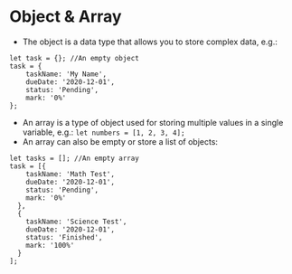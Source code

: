 # Object & Array

* The object is a data type that allows you to store complex data, e.g.:

```text
let task = {}; //An empty object
task = {
    taskName: 'My Name',
    dueDate: '2020-12-01',
    status: 'Pending',
    mark: '0%'
};
```

* An array is a type of object used for storing multiple values in a single variable, e.g.: `let numbers = [1, 2, 3, 4];`
* An array can also be empty or store a list of objects:

```text
let tasks = []; //An empty array
task = [{
    taskName: 'Math Test',
    dueDate: '2020-12-01',
    status: 'Pending',
    mark: '0%'
  },
  {
    taskName: 'Science Test',
    dueDate: '2020-12-01',
    status: 'Finished',
    mark: '100%'  
  }
];
```

